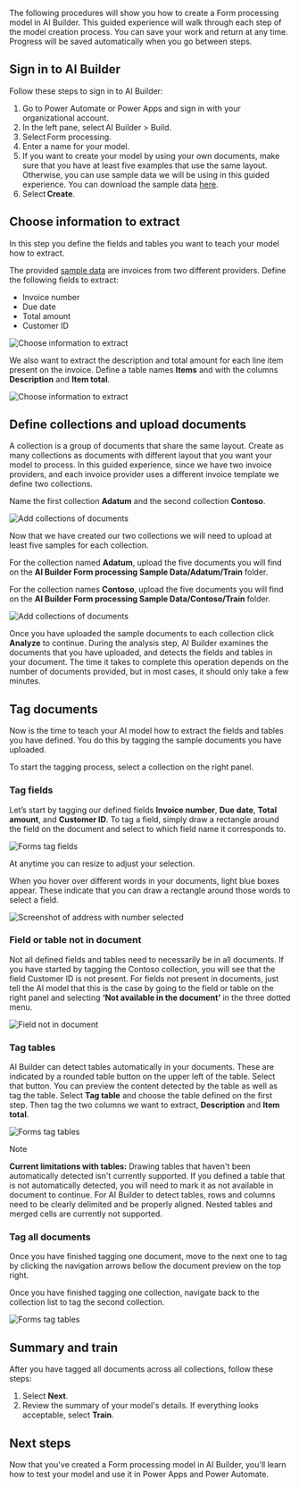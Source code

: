 The following procedures will show you how to create a Form processing model in AI Builder. This guided experience will walk through each step of the model creation process. You can save your work and return at any time. Progress will be saved automatically when you go between steps. 

## Sign in to AI Builder

Follow these steps to sign in to AI Builder:

1.  Go to Power Automate or Power Apps and sign in with your organizational account. 
1.  In the left pane, select AI Builder > Build. 
1.  Select Form processing. 
1.  Enter a name for your model. 
1.  If you want to create your model by using your own documents, make sure that you have at least five examples that use the same layout. Otherwise, you can use sample data we will be using in this guided experience. You can download the sample data [here](https://go.microsoft.com/fwlink/?linkid=2128080).  
1.  Select **Create**. 

## Choose information to extract 

In this step you define the fields and tables you want to teach your model how to extract. 
 
The provided [sample data](https://go.microsoft.com/fwlink/?linkid=2128080) are invoices from two different providers. Define the following fields to extract: 

 - Invoice number 
 - Due date 
 - Total amount 
 - Customer ID 

![Choose information to extract](../media/forms-choose-information.gif)

We also want to extract the description and total amount for each line item present on the invoice. Define a table names **Items** and with the columns **Description** and **Item total**. 

![Choose information to extract](../media/forms-choose-information2.gif)

## Define collections and upload documents 

A collection is a group of documents that share the same layout. Create as many collections as documents with different layout that you want your model to process. In this guided experience, since we have two invoice providers, and each invoice provider uses a different invoice template we define two collections. 
 
Name the first collection **Adatum** and the second collection **Contoso**.  

![Add collections of documents](../media/form-processing-add-collections.gif)
 
Now that we have created our two collections we will need to upload at least five samples for each collection. 
 
For the collection named **Adatum**, upload the five documents you will find on the **AI Builder Form processing Sample Data/Adatum/Train** folder. 

For the collection names **Contoso**, upload the five documents you will find on the **AI Builder Form processing Sample Data/Contoso/Train** folder.  
 
![Add collections of documents](../media/form-processing-add-collections2.gif)
 
Once you have uploaded the sample documents to each collection click **Analyze** to continue. During the analysis step, AI Builder examines the documents that you have uploaded, and detects the fields and tables in your document. The time it takes to complete this operation depends on the number of documents provided, but in most cases, it should only take a few minutes.

## Tag documents

Now is the time to teach your AI model how to extract the fields and tables you have defined. You do this by tagging the sample documents you have uploaded.  

To start the tagging process, select a collection on the right panel. 


### Tag fields

Let’s start by tagging our defined fields **Invoice number**, **Due date**, **Total amount**, and **Customer ID**. To tag a field, simply draw a rectangle around the field on the document and select to which field name it corresponds to.

![Forms tag fields](../media/forms-tag-fields.gif)

At anytime you can resize to adjust your selection.

When you hover over different words in your documents, light blue boxes appear. These indicate that you can draw a rectangle around those words to select a field.

![Screenshot of address with number selected](../media/forms-address.png)

### Field or table not in document

Not all defined fields and tables need to necessarily be in all documents. If you have started by tagging the Contoso collection, you will see that the field Customer ID is not present. For fields not present in documents, just tell the AI model that this is the case by going to the field or table on the right panel and selecting **‘Not available in the document’** in the three dotted menu.  

![Field not in document](../media/forms-not-available-in-document.gif)

### Tag tables

AI Builder can detect tables automatically in your documents. These are indicated by a rounded table button on the upper left of the table. Select that button. You can preview the content detected by the table as well as tag the table. Select **Tag table** and choose the table defined on the first step. Then tag the two columns we want to extract, **Description** and **Item total**.  

![Forms tag tables](../media/forms-tag-tables.gif)

> [!NOTE] 
>**Current limitations with tables:** 
> Drawing tables that haven't been automatically detected isn't currently supported. If you defined a table that is not automatically detected, you will need to mark it as not available in document to continue. 
> For AI Builder to detect tables, rows and columns need to be clearly delimited and be properly aligned. Nested tables and merged cells are currently not supported. 

### Tag all documents 

Once you have finished tagging one document, move to the next one to tag by clicking the navigation arrows bellow the document preview on the top right. 

Once you have finished tagging one collection, navigate back to the collection list to tag the second collection.  

![Forms tag tables](../media/forms-tag-tables2.gif)

## Summary and train

After you have tagged all documents across all collections, follow these steps:

1.  Select **Next**.
2.  Review the summary of your model's details. If everything looks acceptable, select **Train**.

## Next steps

Now that you've created a Form processing model in AI Builder, you'll learn how to test your model and use it in Power Apps and Power Automate. 
